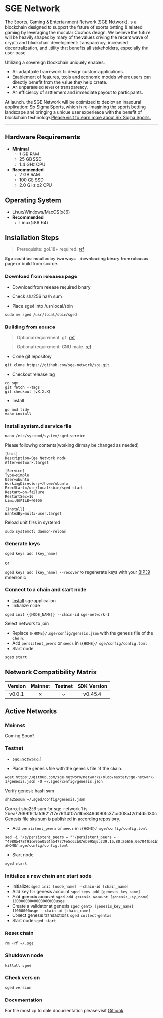 # SGE Network

The Sports, Gaming & Entertainment Network (SGE Network), is a blockchain
designed to support the future of sports betting & related gaming by
leveraging the modular Cosmos design. We believe the future will be heavily shaped by many of the values driving the recent wave of crypto and blockchain development: transparency, increased decentralization, and utility that benefits all stakeholders, especially the user-base.

Utilizing a sovereign blockchain uniquely enables:
- An adaptable framework to design custom applications.
- Enablement of features, tools and economic models where users can directly benefit from the value they help create.
- An unparalleled level of transparency.
- An efficiency of settlement and immediate payout to participants.

At launch, the SGE Network will be optimized to deploy an inaugural application: Six Sigma Sports, which is re-imagining the sports betting landscape and bringing a unique user experience with the benefit of blockchain technology.[Please visit to learn more about Six Sigma Sports.](https://sixsigmasports.io/)

---

## Hardware Requirements
* **Minimal**
    * 1 GB RAM
    * 25 GB SSD
    * 1.4 GHz CPU
* **Recommended**
    * 2 GB RAM
    * 100 GB SSD
    * 2.0 GHz x2 CPU

## Operating System
* Linux/Windows/MacOS(x86)
* **Recommended**
    * Linux(x86_64)

## Installation Steps
>Prerequisite: go1.18+ required. [ref](https://golang.org/doc/install)

Sge could be installed by two ways - downloading binary from releases page or build from source.

### Download from releases page
* Download from release required binary

* Check sha256 hash sum

* Place sged into /usr/local/sbin
```shell
sudo mv sged /usr/local/sbin/sged
```


### Building from source
>Optional requirement: git. [ref](https://github.com/git/git)

>Optional requirement: GNU make. [ref](https://www.gnu.org/software/make/manual/html_node/index.html)


* Clone git repository
```shell
git clone https://github.com/sge-network/sge.git
```
* Checkout release tag
```shell
cd sge
git fetch --tags
git checkout [vX.X.X]
```
* Install
```shell
go mod tidy
make install
```

### Install system.d service file
```shell
nano /etc/systemd/system/sged.service
```
Please following contents(working dir may be changed as needed)
```
[Unit]
Description=Sge Network node
After=network.target

[Service]
Type=simple
User=ubuntu
WorkingDirectory=/home/ubuntu
ExecStart=/usr/local/sbin/sged start
Restart=on-failure
RestartSec=10
LimitNOFILE=40960

[Install]
WantedBy=multi-user.target
```
Reload unit files in systemd
```shell
sudo systemctl daemon-reload
```

### Generate keys

`sged keys add [key_name]`

or

`sged keys add [key_name] --recover` to regenerate keys with your [BIP39](https://github.com/bitcoin/bips/tree/master/bip-0039) mnemonic

### Connect to a chain and start node
* [Install](#installation-steps) sge application
* Initialize node
```shell
sged init {{NODE_NAME}} --chain-id sge-network-1
```
Select network to join
* Replace `${HOME}/.sge/config/genesis.json` with the genesis file of the chain.
* Add `persistent_peers` or `seeds` in `${HOME}/.sge/config/config.toml`
* Start node
```shell
sged start
```

## Network Compatibility Matrix

| Version | Mainnet | Testnet | SDK Version |
|:-------:|:-------:|:-------:|:-----------:|
|  v0.0.1 |    ✗    |    ✓    |   v0.45.4   |


## Active Networks

### Mainnet

Coming Soon!!

### Testnet

- [sge-network-1](https://github.com/sge-network/networks/sge-network-1)


* Place the genesis file  with the genesis file of the chain.
```shell
wget https://github.com/sge-network/networks/blob/master/sge-network-1/genesis.json -O ~/.sged/config/genesis.json
```
Verify genesis hash sum
```shell
sha256sum ~/.sged/config/genesis.json
```
Correct sha256 sum for sge-network-1 is - 2bea72699f9c1afd6217f7e76f14f07c1fbe849d090fc37cd008a42d14d5d30c
Genesis file sha sum is published in according repository.

* Add `persistent_peers` or `seeds` in `${HOME}/.sge/config/config.toml`
```shell
sed -i '/s/persistent_peers = ""/persistent_peers = "4980b478f91de9be0564a547779e5c6cb07eb995@3.239.15.80:26656,0e7042be1b77707aaf0597bb804da90d3a606c08@3.88.40.53:26656/g' $HOME/.sge/config/config.toml
```
* Start node
```shell
sged start
```

### Initialize a new chain and start node
* Initialize: `sged init [node_name] --chain-id [chain_name]`
* Add key for genesis account `sged keys add [genesis_key_name]`
* Add genesis account `sged add-genesis-account [genesis_key_name] 10000000000000000000usge`
* Create a validator at genesis `sged gentx [genesis_key_name] 10000000usge --chain-id [chain_name]`
* Collect genesis transactions `sged collect-gentxs`
* Start node `sged start`

### Reset chain
```shell
rm -rf ~/.sge
```

### Shutdown node
```shell
killall sged
```

### Check version
```shell
sged version
```

### Documentation
For the most up to date documentation please visit [Gitbook](https://six-sigma-sports.gitbook.io/documentation/)
